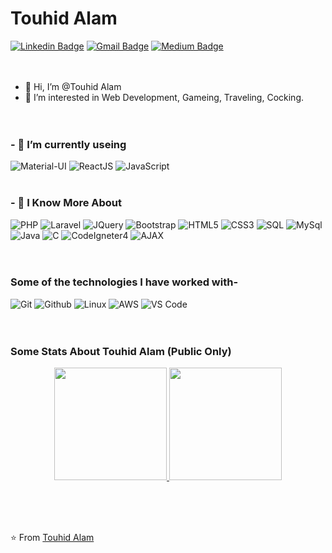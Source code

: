 # Touhid Alam
[![Linkedin Badge](https://img.shields.io/badge/-TouhidAlam-blue?style=flat-square&logo=Linkedin&logoColor=white&link=https://www.linkedin.com/in/touhid-alam-09/)](https://www.linkedin.com/in/touhid-alam-09/)
[![Gmail Badge](https://img.shields.io/badge/-touhidalam649@gmail.com-c14438?style=flat-square&logo=Gmail&logoColor=white&link=mailto:touhidalam649@gmail.com)](mailto:touhidalam649@gmail.com)
[![Medium Badge](https://img.shields.io/badge/-@TouhidAlamProtfolio-03a57a?style=flat-square&labelColor=000000&logo=Medium&link=http://touhidalam.epizy.com/)](http://touhidalam.epizy.com/)
</br></br></br>

- 👋 Hi, I’m @Touhid Alam
- 👀 I’m interested in Web Development, Gameing, Traveling, Cocking.
</br></br></br>



### - 🌱 I’m currently useing </br>
![Material-UI](https://img.shields.io/badge/-MaterialUI-000000?style=for-the-badge&logo=Material-UI)
![ReactJS](https://img.shields.io/badge/-ReactJS-000000?style=for-the-badge&logo=React)
![JavaScript](https://img.shields.io/badge/-JavaScript-000000?style=for-the-badge&logo=javascript)
</br></br>

### - 🌱 I Know More About </br>
![PHP](https://img.shields.io/badge/-PHP-000000?style=for-the-badge&logo=php)
![Laravel](https://img.shields.io/badge/-Laravel-000000?style=for-the-badge&logo=laravel)
![JQuery](https://img.shields.io/badge/-JQuery-000000?style=for-the-badge&logo=jquery)
![Bootstrap](https://img.shields.io/badge/-Bootstrap-000000?style=for-the-badge&logo=bootstrap)
![HTML5](https://img.shields.io/badge/-HTML5-000000?style=for-the-badge&logo=HTML5)
![CSS3](https://img.shields.io/badge/-CSS3-000000?style=for-the-badge&logo=CSS3)
![SQL](https://img.shields.io/badge/-SQL-000000?style=for-the-badge&logo=MySQL)
![MySql](https://img.shields.io/badge/-MySql-000000?style=for-the-badge&logo=mysql)
![Java](https://img.shields.io/badge/-Java-000000?style=for-the-badge&logo=Java&logoColor=007396)
![C](https://img.shields.io/badge/-C-000000?style=for-the-badge&logo=C)
![CodeIgneter4](https://img.shields.io/badge/-CodeIgneter4-000000?style=for-the-badge&logo=codeIgneter)
![AJAX](https://img.shields.io/badge/-AJAX-000000?style=for-the-badge&logo=AJAX)
</br></br></br>


### Some of the technologies I have worked with-</br>
![Git](http://img.shields.io/badge/-Git-000000?style=for-the-badge&logo=Git)
![Github](http://img.shields.io/badge/-Github-000000?style=for-the-badge&logo=Github&logoColor=green)
![Linux](http://img.shields.io/badge/-Linux-000000?style=for-the-badge&logo=linux)
![AWS](http://img.shields.io/badge/-AWS-000000?style=for-the-badge&logo=Amazon-aws&logoColor=cyan)
![VS Code](http://img.shields.io/badge/-VS%20Code-000000?style=for-the-badge&logo=Visual-studio-code&logoColor=blue)
</br></br></br>


### Some Stats About Touhid Alam (Public Only)
<p align="center" >
  <a href="https://github.com/touhidalam09">
    <img height="180em" src="https://github-readme-stats.vercel.app/api?username=touhidalam09&theme=buefy&show_icons=true&theme=merko" />
    <img height="180em" src="https://github-readme-stats.vercel.app/api/top-langs/?username=touhidalam09&theme=buefy&layout=compact" />
  </a>
</p>
</br></br></br>


⭐️ From [Touhid Alam](https://github.com/touhidalam09)
